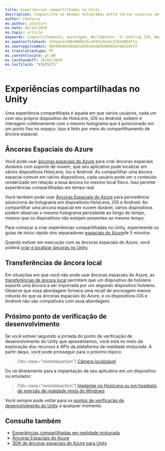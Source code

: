 ```yaml
---
title: Experiências compartilhadas no Unity
description: Compartilhe os mesmos hologramas entre vários usuários em um aplicativo do Unity.
author: thetuvix
ms.author: alexturn
ms.date: 02/24/2019
ms.topic: article
keywords: Compartilhamento, ancoragem, WorldAnchor, Sr Sharing 250, WorldAnchorTransferBatch, SpatialPerception, Azure, âncoras espaciais do Azure, ASA
ms.openlocfilehash: 324aecdc89b4996625ce93514616c32d2d064ffa
ms.sourcegitcommit: 09599b4034be825e4536eeb9566968afd021d5f3
ms.translationtype: MT
ms.contentlocale: pt-BR
ms.lasthandoff: 10/03/2020
ms.locfileid: "91675271"
---
```

# <a name="shared-experiences-in-unity"></a>Experiências compartilhadas no Unity

Uma experiência compartilhada é aquela em que vários usuários, cada um com seu próprio dispositivo de HoloLens, iOS ou Android, exibem e interagem coletivamente com o mesmo holograma que é posicionado em um ponto fixo no espaço. Isso é feito por meio do compartilhamento de âncora espacial.

## <a name="azure-spatial-anchors"></a>Âncoras Espaciais do Azure

Você pode usar <a href="https://docs.microsoft.com/azure/spatial-anchors/overview" target="_blank">âncoras espaciais do Azure</a> para criar âncoras espaciais duráveis com suporte de nuvem, que seu aplicativo pode localizar em vários dispositivos HoloLens, Ios e Android.  Ao compartilhar uma âncora espacial comum em vários dispositivos, cada usuário pode ver o conteúdo renderizado em relação a essa âncora no mesmo local físico.  Isso permite experiências compartilhadas em tempo real.

Você também pode usar <a href="https://docs.microsoft.com/azure/spatial-anchors/overview" target="_blank">Âncoras Espaciais do Azure</a> para persistência assíncrona de holograma em dispositivos HoloLens, iOS e Android.  Ao compartilhar uma âncora espacial em nuvem durável, vários dispositivos podem observar o mesmo holograma persistente ao longo do tempo, mesmo que os dispositivos não estejam presentes ao mesmo tempo.

Para começar a criar experiências compartilhadas no Unity, experimente os guias de início rápido dos separadores <a href="https://docs.microsoft.com/azure/spatial-anchors/unity-overview" target="_blank">espaciais do Azure</a>de 5 minutos.

Quando estiver em execução com as âncoras espaciais do Azure, você poderá <a href="https://docs.microsoft.com/azure/spatial-anchors/concepts/create-locate-anchors-unity" target="_blank">criar e localizar âncoras no Unity</a>.

## <a name="local-anchor-transfers"></a>Transferências de âncora local

Em situações em que você não pode usar âncoras espaciais do Azure, as [transferências de âncora local](../../out-of-scope/local-anchor-transfers-in-unity.md) permitem que um dispositivo de hololens exporte uma âncora a ser importada por um segundo dispositivo hololens.  Observe que essa abordagem fornece uma recall de ancoragem menos robusta do que as âncoras espaciais do Azure, e os dispositivos iOS e Android não são compatíveis com essa abordagem.

## <a name="next-development-checkpoint"></a>Próximo ponto de verificação de desenvolvimento

Se você estiver seguindo a jornada do ponto de verificação de desenvolvimento do Unity que apresentamos, você está no meio da exploração dos recursos e APIs da plataforma de realidade misturada. A partir daqui, você pode prosseguir para o próximo tópico:

> [!div class="nextstepaction"]
> [Câmera localizável](locatable-camera-in-unity.md)

Ou vá diretamente para a implantação de seu aplicativo em um dispositivo ou emulador:

> [!div class="nextstepaction"]
> [Implantar no HoloLens ou em headsets de imersão de realidade mista do Windows](../platform-capabilities-and-apis/using-visual-studio.md)

Você sempre pode voltar para os [pontos de verificação de desenvolvimento do Unity](unity-development-overview.md#3-platform-capabilities-and-apis) a qualquer momento.

## <a name="see-also"></a>Consulte também
* [Experiências compartilhadas em realidade misturada](../platform-capabilities-and-apis/shared-experiences-in-mixed-reality.md)
* <a href="https://docs.microsoft.com/azure/spatial-anchors" target="_blank">Âncoras Espaciais do Azure</a>
* <a href="https://docs.microsoft.com/dotnet/api/Microsoft.Azure.SpatialAnchors" target="_blank">SDK de âncoras espaciais do Azure para Unity</a>
